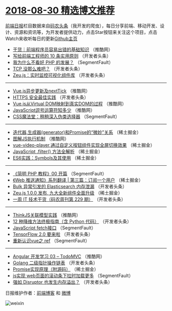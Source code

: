 # [2018-08-30 精选博文推荐](https://toutiao.qdkfweb.cn/date/2018/08/30)

[前端日报](https://qdkfweb.cn/c/news)栏目数据来自[码农头条](https://toutiao.qdkfweb.cn/)（我开发的爬虫），每日分享前端、移动开发、设计、资源和资讯等，为开发者提供动力，点击Star按钮来关注这个项目，点击Watch来收听每日的更新[Github主页](https://github.com/kujian/frontendDaily)
* [干货｜前端程序员容易出错的基础知识](https://toutiao.qdkfweb.cn/84727.html) （推酷网）
* [写给前端工程师的 10 条实用原则](https://toutiao.qdkfweb.cn/84660.html) （开发者头条）
* [我为什么不看好 PHP 的发展？](https://toutiao.qdkfweb.cn/84597.html) （SegmentFault）
* [TCP 没那么难吧？](https://toutiao.qdkfweb.cn/84648.html) （开发者头条）
* [Zeu.js：实时监控可视化组件库](https://toutiao.qdkfweb.cn/84651.html) （开发者头条）

***
* [Vue.js异步更新及nextTick](https://toutiao.qdkfweb.cn/84693.html) （推酷网）
* [HTTPS 安全最佳实践](https://toutiao.qdkfweb.cn/84657.html) （开发者头条）
* [Vue.js从Virtual DOM映射到真实DOM的过程](https://toutiao.qdkfweb.cn/84729.html) （推酷网）
* [JavaScript逗号运算符知多少](https://toutiao.qdkfweb.cn/84687.html) （推酷网）
* [CSS魔法堂：稍稍深入伪类选择器](https://toutiao.qdkfweb.cn/84602.html) （SegmentFault）

***
* [迭代器,生成器(generator)和Promise的“微妙”关系](https://toutiao.qdkfweb.cn/84626.html) （稀土掘金）
* [图解JS执行机制](https://toutiao.qdkfweb.cn/84725.html) （推酷网）
* [vue-video-player,通过自定义按钮组件实现全屏切换效果](https://toutiao.qdkfweb.cn/84629.html) （稀土掘金）
* [JavaScript .filter() 方法全解析](https://toutiao.qdkfweb.cn/84615.html) （稀土掘金）
* [ES6实践：Symbols及其使用](https://toutiao.qdkfweb.cn/84616.html) （稀土掘金）

***
* [《简明 PHP 教程》00 开篇](https://toutiao.qdkfweb.cn/84609.html) （SegmentFault）
* [《Web 推送通知》系列翻译 | 第三篇：订阅一个用户](https://toutiao.qdkfweb.cn/84619.html) （稀土掘金）
* [Bulk 异常引发的 Elasticsearch 内存泄漏](https://toutiao.qdkfweb.cn/84663.html) （开发者头条）
* [Zeu.js 1.0.0 发布, 九大全新组件全面升级](https://toutiao.qdkfweb.cn/84622.html) （稀土掘金）
* [一周 IT 技术干货（码农周刊第 229 期）](https://toutiao.qdkfweb.cn/84654.html) （开发者头条）

***
* [ThinkJS关联模型实践](https://toutiao.qdkfweb.cn/84726.html) （推酷网）
* [12 种降维方法终极指南（含 Python 代码）](https://toutiao.qdkfweb.cn/84656.html) （开发者头条）
* [JavaScript fetch接口](https://toutiao.qdkfweb.cn/84596.html) （SegmentFault）
* [TensorFlow 2.0 要来啦](https://toutiao.qdkfweb.cn/84668.html) （开发者头条）
* [重新认识vue之 ref](https://toutiao.qdkfweb.cn/84607.html) （SegmentFault）

***
* [Angular 开发学习 03 – TodoMVC](https://toutiao.qdkfweb.cn/84688.html) （推酷网）
* [Golang 二级指针操作链表](https://toutiao.qdkfweb.cn/84659.html) （开发者头条）
* [Promise实现原理（附源码）](https://toutiao.qdkfweb.cn/84617.html) （稀土掘金）
* [js实现 web页面的滚动条下拉时加载更多](https://toutiao.qdkfweb.cn/84600.html) （SegmentFault）
* [强如 Disruptor 也发生内存溢出？](https://toutiao.qdkfweb.cn/84650.html) （开发者头条）

日报维护作者：[前端博客](https://qdkfweb.cn/) 和 [微博](https://qdkfweb.cn/go/weibo)

![weixin](https://user-images.githubusercontent.com/3055447/38468989-651132ac-3b80-11e8-8e6b-15122322a9d7.png)